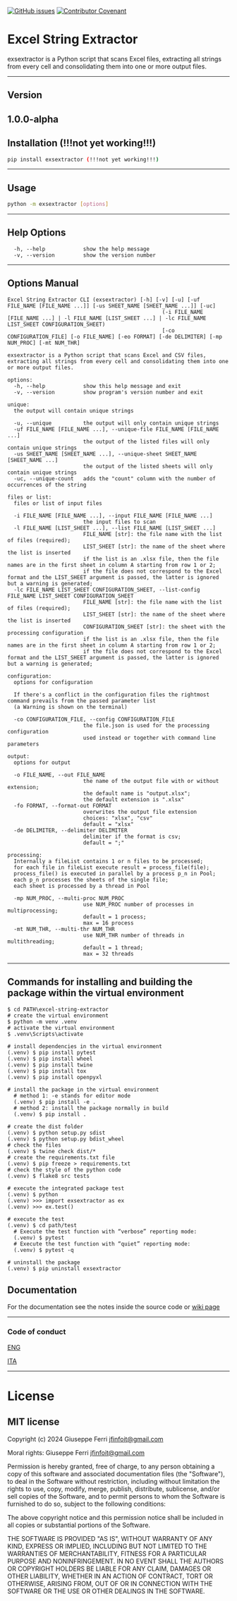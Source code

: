 [![GitHub issues](https://img.shields.io/github/issues/JoeFerri/excel-string-extractor)](https://github.com/JoeFerri/excel-string-extractor/issues)
[![Contributor Covenant](https://img.shields.io/badge/Contributor%20Covenant-2.0-4baaaa.svg)](code_of_conduct-eng.md)

# Excel String Extractor
exsextractor is a Python script that scans Excel files, extracting all strings from every cell and consolidating them into one or more output files.

---

## Version
1.0.0-alpha
---

## Installation (!!!not yet working!!!)
```sh
pip install exsextractor (!!!not yet working!!!)
```
---

## Usage
```sh
python -m exsextractor [options]
```
---

## Help Options
```
  -h, --help            show the help message
  -v, --version         show the version number
```
---

## Options Manual
```
Excel String Extractor CLI (exsextractor) [-h] [-v] [-u] [-uf FILE_NAME [FILE_NAME ...]] [-us SHEET_NAME [SHEET_NAME ...]] [-uc]
                                                 (-i FILE_NAME [FILE_NAME ...] | -l FILE_NAME [LIST_SHEET ...] | -lc FILE_NAME LIST_SHEET CONFIGURATION_SHEET)
                                                 [-co CONFIGURATION_FILE] [-o FILE_NAME] [-eo FORMAT] [-de DELIMITER] [-mp NUM_PROC] [-mt NUM_THR]

exsextractor is a Python script that scans Excel and CSV files,
extracting all strings from every cell and consolidating them into one or more output files.

options:
  -h, --help            show this help message and exit
  -v, --version         show program's version number and exit

unique:
  the output will contain unique strings

  -u, --unique          the output will only contain unique strings
  -uf FILE_NAME [FILE_NAME ...], --unique-file FILE_NAME [FILE_NAME ...]
                        the output of the listed files will only contain unique strings
  -us SHEET_NAME [SHEET_NAME ...], --unique-sheet SHEET_NAME [SHEET_NAME ...]
                        the output of the listed sheets will only contain unique strings
  -uc, --unique-count   adds the "count" column with the number of occurrences of the string

files or list:
  files or list of input files

  -i FILE_NAME [FILE_NAME ...], --input FILE_NAME [FILE_NAME ...]
                        the input files to scan
  -l FILE_NAME [LIST_SHEET ...], --list FILE_NAME [LIST_SHEET ...]
                        FILE_NAME [str]: the file name with the list of files (required);
                        LIST_SHEET [str]: the name of the sheet where the list is inserted
                        if the list is an .xlsx file, then the file names are in the first sheet in column A starting from row 1 or 2;
                        if the file does not correspond to the Excel format and the LIST_SHEET argument is passed, the latter is ignored but a warning is generated;        
  -lc FILE_NAME LIST_SHEET CONFIGURATION_SHEET, --list-config FILE_NAME LIST_SHEET CONFIGURATION_SHEET
                        FILE_NAME [str]: the file name with the list of files (required);
                        LIST_SHEET [str]: the name of the sheet where the list is inserted
                        CONFIGURATION_SHEET [str]: the sheet with the processing configuration
                        if the list is an .xlsx file, then the file names are in the first sheet in column A starting from row 1 or 2;
                        if the file does not correspond to the Excel format and the LIST_SHEET argument is passed, the latter is ignored but a warning is generated;        

configuration:
  options for configuration

  If there's a conflict in the configuration files the rightmost command prevails from the passed parameter list
  (a Warning is shown on the terminal)

  -co CONFIGURATION_FILE, --config CONFIGURATION_FILE
                        the file.json is used for the processing configuration
                        used instead or together with command line parameters

output:
  options for output

  -o FILE_NAME, --out FILE_NAME
                        the name of the output file with or without extension;
                        the default name is "output.xlsx";
                        the default extension is ".xlsx"
  -fo FORMAT, --format-out FORMAT
                        overwrites the output file extension
                        choices: "xlsx", "csv"
                        default = "xlsx"
  -de DELIMITER, --delimiter DELIMITER
                        delimiter if the format is csv;
                        default = ";"

processing:
  Internally a fileList contains 1 or n files to be processed;
  for each file in fileList execute result = process_file(file);
  process_file() is executed in parallel by a process p_n in Pool;
  each p_n processes the sheets of the single file;
  each sheet is processed by a thread in Pool

  -mp NUM_PROC, --multi-proc NUM_PROC
                        use NUM_PROC number of processes in multiprocessing;
                        default = 1 process;
                        max = 16 process
  -mt NUM_THR, --multi-thr NUM_THR
                        use NUM_THR number of threads in multithreading;
                        default = 1 thread;
                        max = 32 threads
```
---

## Commands for installing and building the package within the virtual environment
```shell
$ cd PATH\excel-string-extractor
# create the virtual environment
$ python -m venv .venv
# activate the virtual environment
$ .venv\Scripts\activate

# install dependencies in the virtual environment
(.venv) $ pip install pytest
(.venv) $ pip install wheel
(.venv) $ pip install twine
(.venv) $ pip install tox
(.venv) $ pip install openpyxl

# install the package in the virtual environment
  # method 1: -e stands for editor mode
  (.venv) $ pip install -e .
  # method 2: install the package normally in build
  (.venv) $ pip install .

# create the dist folder
(.venv) $ python setup.py sdist
(.venv) $ python setup.py bdist_wheel
# check the files
(.venv) $ twine check dist/*
# create the requirements.txt file
(.venv) $ pip freeze > requirements.txt
# check the style of the python code
(.venv) $ flake8 src tests

# execute the integrated package test
(.venv) $ python
(.venv) >>> import exsextractor as ex
(.venv) >>> ex.test()

# execute the test
(.venv) $ cd path/test
  # Execute the test function with “verbose” reporting mode:
  (.venv) $ pytest
  # Execute the test function with “quiet” reporting mode:
  (.venv) $ pytest -q

# uninstall the package
(.venv) $ pip uninstall exsextractor
```

## Documentation
For the documentation see the notes inside the source code or [wiki page](https://github.com/JoeFerri/excel-string-extractor/wiki)

---

### Code of conduct
[ENG](code_of_conduct-eng.md)

[ITA](code_of_conduct-ita.md)

---

# License 

## MIT license 

Copyright (c) 2024 Giuseppe Ferri <jfinfoit@gmail.com>

Moral rights:
 Giuseppe Ferri <jfinfoit@gmail.com>

Permission is hereby granted, free of charge, to any person obtaining a copy
of this software and associated documentation files (the "Software"), to deal
in the Software without restriction, including without limitation the rights
to use, copy, modify, merge, publish, distribute, sublicense, and/or sell
copies of the Software, and to permit persons to whom the Software is
furnished to do so, subject to the following conditions:

The above copyright notice and this permission notice shall be included in all
copies or substantial portions of the Software.

THE SOFTWARE IS PROVIDED "AS IS", WITHOUT WARRANTY OF ANY KIND, EXPRESS OR
IMPLIED, INCLUDING BUT NOT LIMITED TO THE WARRANTIES OF MERCHANTABILITY,
FITNESS FOR A PARTICULAR PURPOSE AND NONINFRINGEMENT. IN NO EVENT SHALL THE
AUTHORS OR COPYRIGHT HOLDERS BE LIABLE FOR ANY CLAIM, DAMAGES OR OTHER
LIABILITY, WHETHER IN AN ACTION OF CONTRACT, TORT OR OTHERWISE, ARISING FROM,
OUT OF OR IN CONNECTION WITH THE SOFTWARE OR THE USE OR OTHER DEALINGS IN THE
SOFTWARE.